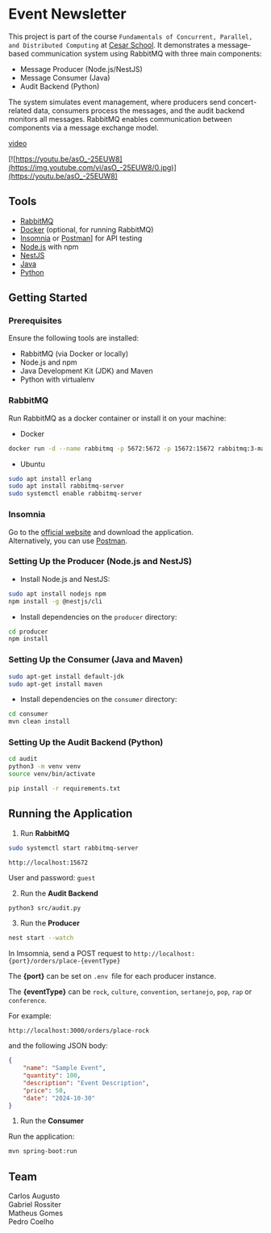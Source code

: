 # Event Newsletter

This project is part of the course `Fundamentals of Concurrent, Parallel, and Distributed Computing` at [Cesar School](https://cesar.school). It demonstrates a message-based communication system using RabbitMQ with three main components:

- Message Producer (Node.js/NestJS)
- Message Consumer (Java)
- Audit Backend (Python)

The system simulates event management, where producers send concert-related data, consumers process the messages, and the audit backend monitors all messages. RabbitMQ enables communication between components via a message exchange model.

[video](https://youtu.be/asO_-25EUW8)

 [![https://youtu.be/asO_-25EUW8](https://img.youtube.com/vi/asO_-25EUW8/0.jpg)](https://youtu.be/asO_-25EUW8)
## Tools
- [RabbitMQ](https://www.rabbitmq.com/)
- [Docker](https://www.docker.com/) (optional, for running RabbitMQ)
- [Insomnia](https://insomnia.rest/) or [Postman](https://www.postman.com/)] for API testing
- [Node.js](https://nodejs.org/) with npm
- [NestJS](https://nestjs.com/)
- [Java](https://www.java.com/)
- [Python](https://www.python.org/)


## Getting Started

### Prerequisites
Ensure the following tools are installed:
- RabbitMQ (via Docker or locally)  
- Node.js and npm  
- Java Development Kit (JDK) and Maven  
- Python with virtualenv  

### RabbitMQ
Run RabbitMQ as a docker container or install it on your machine:

- Docker
```bash
docker run -d --name rabbitmq -p 5672:5672 -p 15672:15672 rabbitmq:3-management
````

- Ubuntu

```bash
sudo apt install erlang
sudo apt install rabbitmq-server
sudo systemctl enable rabbitmq-server
```

### Insomnia
Go to the [official website](https://insomnia.rest/) and download the application.  
Alternatively, you can use [Postman](https://www.postman.com/).

### Setting Up the Producer (Node.js and NestJS)

- Install Node.js and NestJS:

````bash
sudo apt install nodejs npm
npm install -g @nestjs/cli
````

- Install dependencies on the `producer` directory:
```bash
cd producer
npm install
```

### Setting Up the Consumer (Java and Maven)

```bash
sudo apt-get install default-jdk
sudo apt-get install maven
```
- Install dependencies on the `consumer` directory:

```bash
cd consumer
mvn clean install
```

### Setting Up the Audit Backend (Python)

```bash
cd audit
python3 -m venv venv
source venv/bin/activate
```
```bash
pip install -r requirements.txt
```

## Running the Application

1. Run **RabbitMQ**

```bash
sudo systemctl start rabbitmq-server
```
```
http://localhost:15672 
```

User and password: `guest` 

2. Run the **Audit Backend**

```bash
python3 src/audit.py
```

3. Run the **Producer**

```bash
nest start --watch
```
In Imsomnia, send a POST request to `http://localhost:{port}/orders/place-{eventType}` 

The **{port}** can be set on `.env `file for each producer instance.

The **{eventType}** can be `rock`, `culture`, `convention`, `sertanejo`, `pop`, `rap` or `conference`.

For example:

`http://localhost:3000/orders/place-rock`

and the following JSON body:

```json
{
    "name": "Sample Event",
    "quantity": 100,
    "description": "Event Description",
    "price": 50,
    "date": "2024-10-30"
}
```

1. Run the **Consumer**

Run the application:
```bash
mvn spring-boot:run
```



## Team

Carlos Augusto  
Gabriel Rossiter  
Matheus Gomes  
Pedro Coelho  
